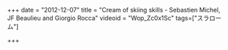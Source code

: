+++
date = "2012-12-07"
title = "Cream of skiing skills - Sebastien Michel, JF Beaulieu and Giorgio Rocca"
videoid = "Wop_Zc0x1Sc"
tags=["スラローム"]

+++
